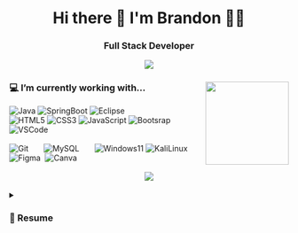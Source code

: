 <h1 align='center'>
  Hi there 👋 I'm Brandon 👨‍💻
</h1>
<h3 align='center'>
  Full Stack Developer
</h3>
<div align='center'>
  <a href="https://www.linkedin.com/in/palaciosbrandon/">
    <img src="https://img.shields.io/badge/linkedin-%230077B5.svg?&style=for-the-badge&logo=linkedin&logoColor=white" />
  </a>
</div>

<div>
  <img align='right' src='https://user-images.githubusercontent.com/5713670/87202985-820dcb80-c2b6-11ea-9f56-7ec461c497c3.gif' width='150'>
  <h3>
    💻 I’m currently working with...
  </h3>
  <img src="https://img.shields.io/badge/java-%23ED8B00.svg?style=for-the-badge&logo=openjdk&logoColor=white" alt="Java"/>
  <img src="https://img.shields.io/badge/Spring_Boot-00A951?style=for-the-badge&logo=spring-boot&logoColor=white" alt="SpringBoot"/>
  <img src="https://img.shields.io/badge/Eclipse-2C2255?style=for-the-badge&logo=eclipse&logoColor=white" alt="Eclipse"/>
  <br/>
  <img src="https://img.shields.io/badge/HTML5-E34F26?style=for-the-badge&logo=html5&logoColor=white" alt="HTML5"/>
  <img src="https://img.shields.io/badge/CSS3-1572B6?style=for-the-badge&logo=css3&logoColor=white" alt="CSS3"/>
  <img src="https://img.shields.io/badge/JavaScript-323330?style=for-the-badge&logo=javascript&logoColor=white" alt="JavaScript"/>
  <img src="https://img.shields.io/badge/Bootstrap-563D7C?style=for-the-badge&logo=bootstrap&logoColor=white" alt="Bootsrap"/>
  <img src="https://img.shields.io/badge/VSCode-0078D4?style=for-the-badge&logo=visual%20studio%20code&logoColor=white" alt="VSCode"/>
  <!--
  <img src="https://img.shields.io/badge/C%2B%2B-00599C?style=for-the-badge&logo=c%2B%2B&logoColor=white" alt="C++"/>&nbsp;
  <img src="https://img.shields.io/badge/C%23-239120?style=for-the-badge&logo=c-sharp&logoColor=white" alt="C#"/>
  -->
  <br/><br/>
  <img src="https://img.shields.io/badge/GIT-E44C30?style=for-the-badge&logo=git&logoColor=white" alt="Git"/>
  &nbsp;&nbsp;&nbsp;&nbsp;&nbsp;
  <img src="https://img.shields.io/badge/MySQL-005C84?style=for-the-badge&logo=mysql&logoColor=white" alt="MySQL"/>
  &nbsp;&nbsp;&nbsp;&nbsp;&nbsp;
  <img src="https://img.shields.io/badge/Windows_11-0078d4?style=for-the-badge&logo=windows-11&logoColor=white" alt="Windows11"/>
  <img src="https://img.shields.io/badge/Kali_Linux-557C94?style=for-the-badge&logo=kali-linux&logoColor=white" alt="KaliLinux"/>
  &nbsp;&nbsp;&nbsp;&nbsp;&nbsp;
  <!--
  <img src="https://img.shields.io/badge/VMware-231f20?style=for-the-badge&logo=VMware&logoColor=white" alt="VMWare"/>
  -->
  <img src="https://img.shields.io/badge/Figma-F24E1E?style=for-the-badge&logo=figma&logoColor=white" alt="Figma"/>&nbsp;
  <img src="https://img.shields.io/badge/Canva-%2300C4CC.svg?&style=for-the-badge&logo=Canva&logoColor=white" alt="Canva"/>&nbsp;
</div>
<br/>
<div align='center'>
  <img src="https://github-profile-summary-cards.vercel.app/api/cards/profile-details?username=kalahazy&theme=dark"/>
</div>
<br/>
<details>
  <summary>
    <h3>
      📃 Resume
    </h3>
  </summary>


## 📖Education

- **Mechatronics Engineering**\
📆 08/2015 - 11/2020\
📍 *Queretaro Institute of Technology* - Querétaro, México


## 👨‍💻 Experience

- **Software Engineer**\
📆 11/2023 - Present\
📍 *YoBoss + WayaKloud* - Remote, México

- **LinkGameIn SN-Development**\
📆 08/2023 - 11/2023\
📍 *Generation México* - Remote, México

</details>

<!--
**Kalahazy/kalahazy** is a ✨ _special_ ✨ repository because its `README.md` (this file) appears on your GitHub profile.

Here are some ideas to get you started:

- 🔭 I’m currently working on ...
- 🌱 I’m currently learning ... icons: https://github.com/alexandresanlim/Badges4-README.md-Profile#-blog-
- 👯 I’m looking to collaborate on ...
- 🤔 I’m looking for help with ...
- 💬 Ask me about ...
- 📫 How to reach me: ...
- 😄 Pronouns: ...
- ⚡ Fun fact: ...

Examples: https://github.com/alexandresanlim/alexandresanlim/blob/master/README.md?plain=1

-->
